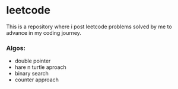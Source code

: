 # leetcode
This is a repository where i post leetcode problems solved by me to advance in my coding journey.

### Algos:
- double pointer
- hare n turtle aproach
- binary search
- counter approach
